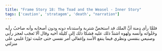 ```yaml
---
title: "Frame Story 18: The Toad and the Weasel - Inner Story"
tags: ['caution', 'stratagem', 'death', "narration"]
---
```


 فلمَّا رأى دمنة أنَّ الملك قد استخصَّ شتربة واستدناه دونه ودون أصحابه وأنه صاحبُ رأيه وخَلَواته وأُنسه ولهوه اشتدَّ ذلك عليه فشكا ذلك إلى كليلة أخيه وقال ألَا تَعجَب لعجز رأيي وصنيعي بنفسي ونظري فيما ينفع الأسد وإغفالي أمر نفسي حتى جلبت ثورًا غلبني على منزلتي
